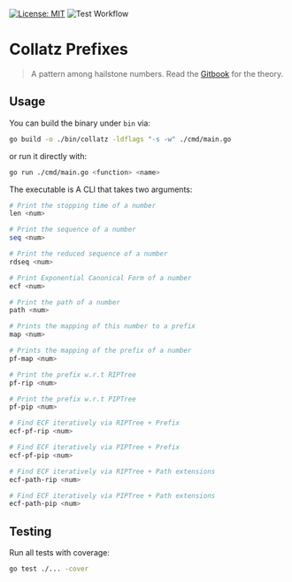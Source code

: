 [![License: MIT](https://img.shields.io/badge/license-MIT-yellow.svg)](https://opensource.org/licenses/MIT)
![Test Workflow](https://github.com/collatz-prefixes/collatz-prefixes-go/actions/workflows/tests.yml/badge.svg?branch=main)

# Collatz Prefixes

> A pattern among hailstone numbers. Read the [Gitbook](https://erhany96.gitbook.io/collatz-prefixes) for the theory.

## Usage

You can build the binary under `bin` via:

```sh
go build -o ./bin/collatz -ldflags "-s -w" ./cmd/main.go
```

or run it directly with:

```sh
go run ./cmd/main.go <function> <name>
```

The executable is A CLI that takes two arguments:

```sh
# Print the stopping time of a number
len <num>

# Print the sequence of a number
seq <num>

# Print the reduced sequence of a number
rdseq <num>

# Print Exponential Canonical Form of a number
ecf <num>

# Print the path of a number
path <num>

# Prints the mapping of this number to a prefix
map <num>

# Prints the mapping of the prefix of a number
pf-map <num>

# Print the prefix w.r.t RIPTree
pf-rip <num>

# Print the prefix w.r.t PIPTree
pf-pip <num>

# Find ECF iteratively via RIPTree + Prefix
ecf-pf-rip <num>

# Find ECF iteratively via PIPTree + Prefix
ecf-pf-pip <num>

# Find ECF iteratively via RIPTree + Path extensions
ecf-path-rip <num>

# Find ECF iteratively via PIPTree + Path extensions
ecf-path-pip <num>
```

## Testing

Run all tests with coverage:

```sh
go test ./... -cover
```
